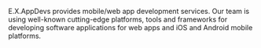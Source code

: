 E.X.AppDevs provides mobile/web app development services. 
Our team is using well-known cutting-edge platforms, tools and frameworks for developing software applications for web apps and iOS and Android mobile platforms. 
